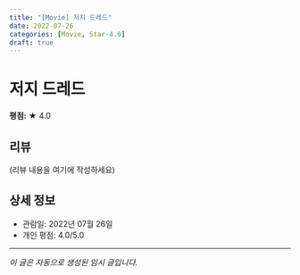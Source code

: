 ```yaml
---
title: "[Movie] 저지 드레드"
date: 2022-07-26
categories: [Movie, Star-4.0]
draft: true
---
```


# 저지 드레드

**평점:** ★ 4.0

## 리뷰

(리뷰 내용을 여기에 작성하세요)

## 상세 정보

- 관람일: 2022년 07월 26일
- 개인 평점: 4.0/5.0

---

*이 글은 자동으로 생성된 임시 글입니다.*
